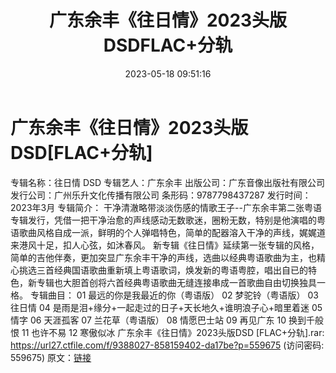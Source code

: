 ﻿---
title: 广东余丰《往日情》2023头版DSDFLAC+分轨
date: 2023-05-18 09:51:16
categories: APE、FLAC、MP3
tags: 华语中文
---
# 广东余丰《往日情》2023头版DSD[FLAC+分轨]

专辑名称：往日情 DSD
专辑艺人：广东余丰
出版公司：广东音像出版社有限公司
发行公司：广州乐升文化传播有限公司
条形码：9787798437287
发行时间：2023年3月
专辑简介：
干净清澈略带淡淡伤感的情歌王子--广东余丰第二张粤语专辑发行，凭借一把干净治愈的声线感动无数歌迷，圈粉无数，特别是他演唱的粤语歌曲风格自成一派，鲜明的个人弹唱特色，简单的配器溶入干净的声线，娓娓道来港风十足，扣人心弦，如沐春风。
新专辑《往日情》延续第一张专辑的风格，简单的吉他伴奏，更加突显广东余丰干净的声线，选曲以经典粤语歌曲为主，也精心挑选三首经典国语歌曲重新填上粤语歌词，焕发新的粤语粤腔，唱出自已的特色，新专辑也大胆首创将六首经典粤语歌曲无缝连接串成一首歌曲自由切换独具一格。
专辑曲目：
01 最远的你是我最近的你（粤语版）
02 梦驼铃（粤语版）
03 往日情
04 是雨是泪+缘分+一起走过的日子+天长地久+谁明浪子心+暗里着迷
05 情字
06 天涯孤客
07 兰花草（粤语版）
08 情愿巴士站
09 再见广东
10 换到千般恨
11 也许不易
12 寒傲似冰
广东余丰《往日情》2023头版DSD [FLAC+分轨].rar: https://url27.ctfile.com/f/9388027-858159402-da17be?p=559675
(访问密码: 559675)
原文：[链接](https://blog.sina.com.cn/s/blog_1647c7e76010311xc.html)